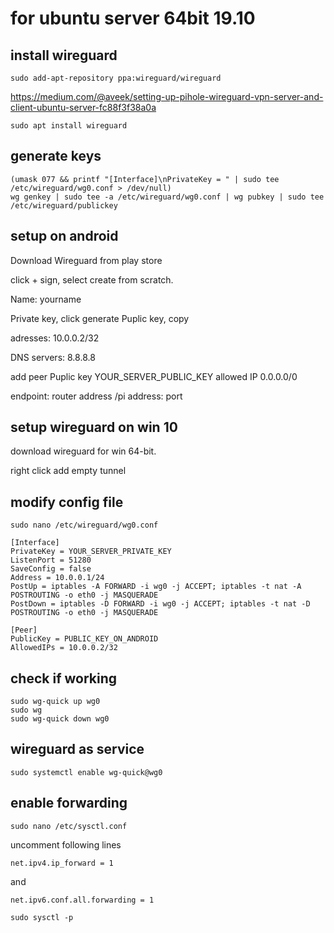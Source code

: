 # for ubuntu server 64bit 19.10


## install wireguard
```
sudo add-apt-repository ppa:wireguard/wireguard
```
https://medium.com/@aveek/setting-up-pihole-wireguard-vpn-server-and-client-ubuntu-server-fc88f3f38a0a

```
sudo apt install wireguard
```

## generate keys 
```
(umask 077 && printf "[Interface]\nPrivateKey = " | sudo tee /etc/wireguard/wg0.conf > /dev/null)
wg genkey | sudo tee -a /etc/wireguard/wg0.conf | wg pubkey | sudo tee /etc/wireguard/publickey
```

## setup on android

Download Wireguard from play store

click + sign, select create from scratch.

Name: yourname

Private key, click generate
Puplic key, copy 

adresses: 10.0.0.2/32

DNS servers: 8.8.8.8

add peer
Puplic key YOUR_SERVER_PUBLIC_KEY
allowed IP 0.0.0.0/0

endpoint: 
router address /pi address: port

## setup wireguard on win 10

download wireguard for win 64-bit.

right click add empty tunnel



## modify config file
```
sudo nano /etc/wireguard/wg0.conf

[Interface]
PrivateKey = YOUR_SERVER_PRIVATE_KEY
ListenPort = 51280
SaveConfig = false
Address = 10.0.0.1/24
PostUp = iptables -A FORWARD -i wg0 -j ACCEPT; iptables -t nat -A POSTROUTING -o eth0 -j MASQUERADE
PostDown = iptables -D FORWARD -i wg0 -j ACCEPT; iptables -t nat -D POSTROUTING -o eth0 -j MASQUERADE

[Peer]
PublicKey = PUBLIC_KEY_ON_ANDROID
AllowedIPs = 10.0.0.2/32
```

## check if working

```
sudo wg-quick up wg0
sudo wg
sudo wg-quick down wg0
```

## wireguard as service

```
sudo systemctl enable wg-quick@wg0
```

## enable forwarding

```
sudo nano /etc/sysctl.conf
```

uncomment following lines

```
net.ipv4.ip_forward = 1
```

and 

```
net.ipv6.conf.all.forwarding = 1
```

```
sudo sysctl -p
```
